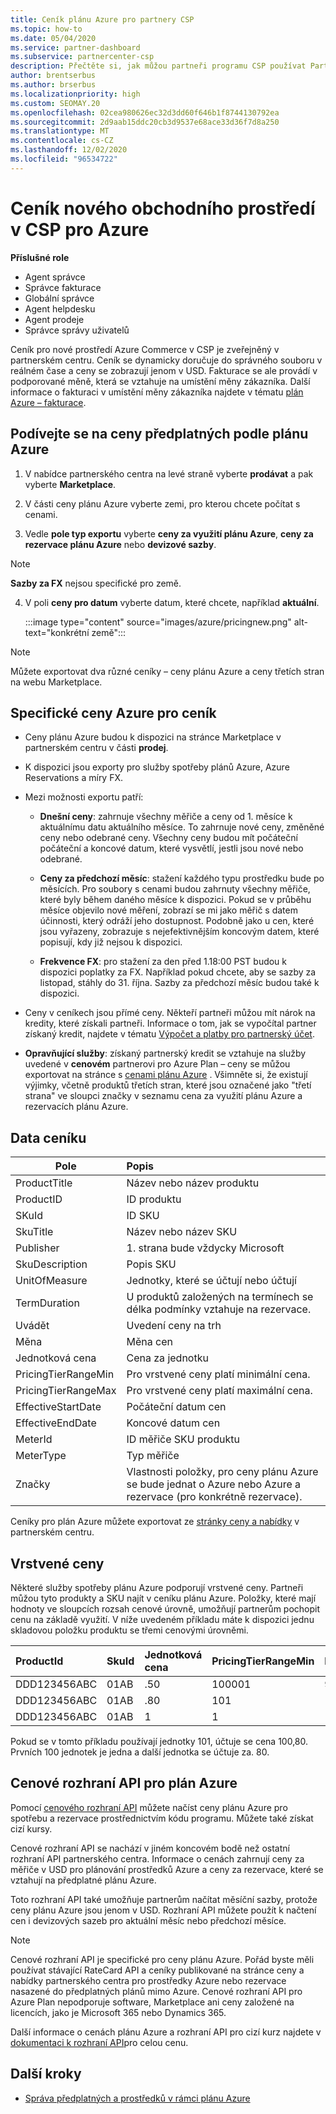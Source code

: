 ```yaml
---
title: Ceník plánu Azure pro partnery CSP
ms.topic: how-to
ms.date: 05/04/2020
ms.service: partner-dashboard
ms.subservice: partnercenter-csp
description: Přečtěte si, jak můžou partneři programu CSP používat Partnerské centrum k zobrazení ceníku pro předplatná v rámci plánu Azure.
author: brentserbus
ms.author: brserbus
ms.localizationpriority: high
ms.custom: SEOMAY.20
ms.openlocfilehash: 02cea980626ec32d3dd60f646b1f8744130792ea
ms.sourcegitcommit: 2d9aab15ddc20cb3d9537e68ace33d36f7d8a250
ms.translationtype: MT
ms.contentlocale: cs-CZ
ms.lasthandoff: 12/02/2020
ms.locfileid: "96534722"
---
```

# <a name="price-list-for-the-new-commerce-experience-in-csp-for-azure"></a>Ceník nového obchodního prostředí v CSP pro Azure

**Příslušné role**

- Agent správce
- Správce fakturace
- Globální správce
- Agent helpdesku
- Agent prodeje
- Správce správy uživatelů

Ceník pro nové prostředí Azure Commerce v CSP je zveřejněný v partnerském centru. Ceník se dynamicky doručuje do správného souboru v reálném čase a ceny se zobrazují jenom v USD. Fakturace se ale provádí v podporované měně, která se vztahuje na umístění měny zákazníka. Další informace o fakturaci v umístění měny zákazníka najdete v tématu [plán Azure – fakturace](azure-plan-billing.md).

## <a name="see-pricing-for-subscriptions-under-the-azure-plan-pricing"></a>Podívejte se na ceny předplatných podle plánu Azure

1. V nabídce partnerského centra na levé straně vyberte **prodávat** a pak vyberte **Marketplace**.

2. V části ceny plánu Azure vyberte zemi, pro kterou chcete počítat s cenami.

3. Vedle **pole typ exportu** vyberte **ceny za využití plánu Azure**, **ceny za rezervace plánu Azure** nebo **devizové sazby**. 

>[!NOTE] 
>**Sazby za FX** nejsou specifické pro země.

4. V poli **ceny pro datum** vyberte datum, které chcete, například **aktuální**.

   :::image type="content" source="images/azure/pricingnew.png" alt-text="konkrétní země":::

>[!NOTE] 
>Můžete exportovat dva různé ceníky – ceny plánu Azure a ceny třetích stran na webu Marketplace.

## <a name="azure-price-list-specifics"></a>Specifické ceny Azure pro ceník

- Ceny plánu Azure budou k dispozici na stránce Marketplace v partnerském centru v části **prodej**.

- K dispozici jsou exporty pro služby spotřeby plánů Azure, Azure Reservations a míry FX.

- Mezi možnosti exportu patří:

  - **Dnešní ceny**: zahrnuje všechny měřiče a ceny od 1. měsíce k aktuálnímu datu aktuálního měsíce. To zahrnuje nové ceny, změněné ceny nebo odebrané ceny. Všechny ceny budou mít počáteční počáteční a koncové datum, které vysvětlí, jestli jsou nové nebo odebrané.

  - **Ceny za předchozí měsíc**: stažení každého typu prostředku bude po měsících. Pro soubory s cenami budou zahrnuty všechny měřiče, které byly během daného měsíce k dispozici. Pokud se v průběhu měsíce objevilo nové měření, zobrazí se mi jako měřič s datem účinnosti, který odráží jeho dostupnost. Podobně jako u cen, které jsou vyřazeny, zobrazuje s nejefektivnějším koncovým datem, které popisují, kdy již nejsou k dispozici.

  - **Frekvence FX**: pro stažení za den před 1.18:00 PST budou k dispozici poplatky za FX. Například pokud chcete, aby se sazby za listopad, stáhly do 31. října. Sazby za předchozí měsíc budou také k dispozici.

- Ceny v ceníkech jsou přímé ceny. Někteří partneři můžou mít nárok na kredity, které získali partneři. Informace o tom, jak se vypočítal partner získaný kredit, najdete v tématu [Výpočet a platby pro partnerský účet](partner-earned-credit-explanation.md).

- **Opravňující služby**: získaný partnerský kredit se vztahuje na služby uvedené v **cenovém** partnerovi pro Azure Plan – ceny se můžou exportovat na stránce s [cenami plánu Azure](https://partner.microsoft.com/commerce/sales) . Všimněte si, že existují výjimky, včetně produktů třetích stran, které jsou označené jako "třetí strana" ve sloupci značky v seznamu cena za využití plánu Azure a rezervacích plánu Azure.

## <a name="price-list-data"></a>Data ceníku

|**Pole**   |**Popis**   |
|--------------------------|:---------------------------|
|ProductTitle  |Název nebo název produktu|
|ProductID   |ID produktu|
|SKuId|ID SKU|
|SkuTitle|Název nebo název SKU|
|Publisher|1. strana bude vždycky Microsoft|
|SkuDescription|Popis SKU|
|UnitOfMeasure|Jednotky, které se účtují nebo účtují|
|TermDuration|U produktů založených na termínech se délka podmínky vztahuje na rezervace.|
|Uvádět|Uvedení ceny na trh|
|Měna|Měna cen|
|Jednotková cena|Cena za jednotku|
|PricingTierRangeMin|Pro vrstvené ceny platí minimální cena.|
|PricingTierRangeMax|Pro vrstvené ceny platí maximální cena.|
|EffectiveStartDate|Počáteční datum cen|
|EffectiveEndDate|Koncové datum cen|
|MeterId|ID měřiče SKU produktu|
|MeterType|Typ měřiče|
|Značky|Vlastnosti položky, pro ceny plánu Azure se bude jednat o Azure nebo Azure a rezervace (pro konkrétně rezervace).|

Ceníky pro plán Azure můžete exportovat ze [stránky ceny a nabídky](https://partner.microsoft.com/dashboard/sell/pricingandoffers) v partnerském centru.

## <a name="tiered-pricing"></a>Vrstvené ceny

Některé služby spotřeby plánu Azure podporují vrstvené ceny. Partneři můžou tyto produkty a SKU najít v ceníku plánu Azure. Položky, které mají hodnoty ve sloupcích rozsah cenové úrovně, umožňují partnerům pochopit cenu na základě využití. V níže uvedeném příkladu máte k dispozici jednu skladovou položku produktu se třemi cenovými úrovněmi.

|**ProductId**   |**SkuId**   |**Jednotková cena**   |**PricingTierRangeMin**   |**PricingTierRangeMax**   |
|:---------------|:-----------|:---------------|:-------------------------|:-------------------------|
|DDD123456ABC|01AB|.50|100001|9223372036854780000|
|DDD123456ABC|01AB|.80|101|100000|
|DDD123456ABC|01AB|1|1|100|

Pokud se v tomto příkladu používají jednotky 101, účtuje se cena 100,80. Prvních 100 jednotek je jedna a další jednotka se účtuje za. 80.

## <a name="pricing-api-for-azure-plan"></a>Cenové rozhraní API pro plán Azure

Pomocí [cenového rozhraní API](/partner/develop/pricing) můžete načíst ceny plánu Azure pro spotřebu a rezervace prostřednictvím kódu programu. Můžete také získat cizí kursy.

Cenové rozhraní API se nachází v jiném koncovém bodě než ostatní rozhraní API partnerského centra. Informace o cenách zahrnují ceny za měřiče v USD pro plánování prostředků Azure a ceny za rezervace, které se vztahují na předplatné plánu Azure.

Toto rozhraní API také umožňuje partnerům načítat měsíční sazby, protože ceny plánu Azure jsou jenom v USD. Rozhraní API můžete použít k načtení cen i devizových sazeb pro aktuální měsíc nebo předchozí měsíce.

>[!NOTE]
> Cenové rozhraní API je specifické pro ceny plánu Azure. Pořád byste měli používat stávající RateCard API a ceníky publikované na stránce ceny a nabídky partnerského centra pro prostředky Azure nebo rezervace nasazené do předplatných plánů mimo Azure. Cenové rozhraní API pro Azure Plan nepodporuje software, Marketplace ani ceny založené na licencích, jako je Microsoft 365 nebo Dynamics 365.

Další informace o cenách plánu Azure a rozhraní API pro cizí kurz najdete v [dokumentaci k rozhraní API](/partner/develop/pricing)pro celou cenu.

## <a name="next-steps"></a>Další kroky

- [Správa předplatných a prostředků v rámci plánu Azure](azure-plan-manage.md)